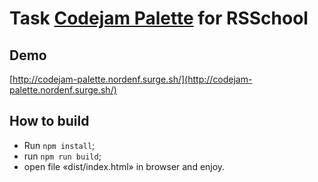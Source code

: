 # Task [Codejam Palette](https://github.com/rolling-scopes-school/tasks/blob/master/tasks/stage-2/codejam-palette/codejam-palette_en.md) for RSSchool

## Demo
[http://codejam-palette.nordenf.surge.sh/](http://codejam-palette.nordenf.surge.sh/)

## How to build

* Run ```npm install```;
* run ```npm run build```;
* open file «dist/index.html» in browser and enjoy.
